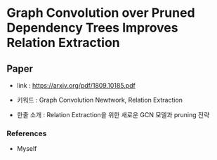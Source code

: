 ﻿# Graph Convolution over Pruned Dependency Trees Improves Relation Extraction

## Paper

- link : https://arxiv.org/pdf/1809.10185.pdf

- 키워드 : Graph Convolution Newtwork, Relation Extraction

- 한줄 소개 : Relation Extraction을 위한 새로운 GCN 모델과 pruning 전략

### References

- Myself
